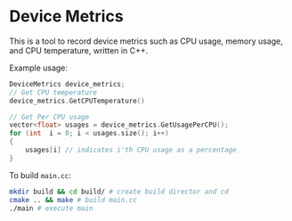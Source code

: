 # Device Metrics

This is a tool to record device metrics such as CPU usage, memory usage, and CPU temperature, written in C++.

Example usage:
```c++
DeviceMetrics device_metrics;
// Get CPU temperature
device_metrics.GetCPUTemperature()

// Get Per CPU usage
vector<float> usages = device_metrics.GetUsagePerCPU();
for (int  i = 0; i < usages.size(); i++)
{
	usages[i] // indicates i'th CPU usage as a percentage
}
```

To build `main.cc`:
```bash
mkdir build && cd build/ # create build director and cd 
cmake .. && make # build main.cc
./main # execute main
```

